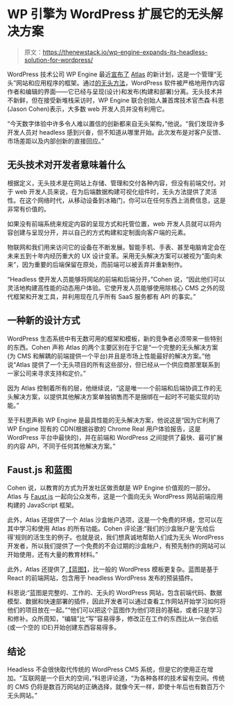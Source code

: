 # WP 引擎为 WordPress 扩展它的无头解决方案

> 原文：<https://thenewstack.io/wp-engine-expands-its-headless-solution-for-wordpress/>

WordPress 技术公司 WP Engine 最近[宣布了](https://wpengine.com/blog/wp-engine-launches-new-plans-and-atlas-blueprints/) [Atlas](https://wpengine.com/atlas/) 的新计划，这是一个管理“无头”网站和应用程序的框架。通过[的无头方法](https://thenewstack.io/why-decoupled-architectures-now-make-sense-for-wordpress/)，WordPress 软件被严格地用作内容作者和编辑的界面——它已经与呈现(设计)和发布(构建和部署)分离。无头技术并不新鲜，但在接受新堆栈采访时，WP Engine 联合创始人兼首席技术官杰森·科恩(Jason Cohen)表示，大多数 web 开发人员并没有利用它。

“今天数字体验中许多令人难以置信的创新都来自无头架构，”他说。“我们发现许多开发人员对 headless 感到兴奋，但不知道从哪里开始。此次发布是对客户反馈、市场差距以及内部创新的直接回应。”

## **无头技术对开发者意味着什么**

根据定义，无头技术是在网站上存储、管理和交付各种内容，但没有前端交付。对于 web 开发人员来说，在为后端数据构建可视化组件时，无头方法提供了灵活性。在这个网络时代，从移动设备到冰箱门，你可以在任何东西上消费信息，这是非常有价值的。

如果没有前端系统来规定内容的呈现方式和托管位置，web 开发人员就可以将内容创建与呈现分开，并以自己的方式构建和定制面向客户端的元素。

物联网和我们用来访问它的设备在不断发展。智能手机、手表、甚至电脑肯定会在未来五到十年内经历重大的 UX 设计变革。采用无头解决方案可以被视为“面向未来”，因为重要的后端保留在原处，而前端可以被丢弃并重新制作。

“Headless 使开发人员能够将网站的前端和后端分开，”Cohen 说，“因此他们可以灵活地构建高性能的动态用户体验。它使开发人员能够使用除核心 CMS 之外的现代框架和开发工具，并利用现在几乎所有 SaaS 服务都有 API 的事实。”

## **一种新的设计方式**

WordPress 生态系统中有无数可用的框架和模板，新的竞争者必须带来一些特别的东西。Cohen 声称 Atlas 的两个主要区别在于它是“一个完整的无头解决方案(为 CMS 和解耦的前端提供一个平台)并且是市场上性能最好的解决方案。”他说“Atlas 提供了一个无头项目的所有这些部分，但已经从一个供应商那里联系到一家公司来寻求支持和定价。”

因为 Atlas 控制着所有的层，他继续说，“这是唯一一个前端和后端协调工作的无头解决方案，以提供其他解决方案单独销售而不是捆绑在一起时不可能实现的功能。”

至于科恩声称 WP Engine 是最具性能的无头解决方案，他说这是“因为它利用了 WP Engine 现有的 CDN(根据谷歌的 Chrome Real 用户体验报告，这是 WordPress 平台中最快的)，并在前端和 WordPress 之间提供了最快、最可扩展的内容 API，不同于任何其他解决方案。”

## **Faust.js 和蓝图**

Cohen 说，以教育的方式为开发社区做贡献是 WP Engine 价值观的一部分。Atlas 与 [Faust.js](https://faustjs.org/) 一起向公众发布，这是一个面向无头 WordPress 网站前端应用构建的 JavaScript 框架。

此外，Atlas 还提供了一个 Atlas 沙盒帐户选项，这是一个免费的环境，您可以在其中学习和使用 Atlas 的所有功能。Cohen 评论道:“我们的沙盒账户是‘先给后得’规则的活生生的例子。也就是说，我们想真诚地帮助人们成为无头 WordPress 开发者，所以我们提供了一个免费的不会过期的沙盒帐户，有预先制作的网站可以开始使用，还有大量的教育材料。”

此外，Atlas 还提供了[【蓝图】](https://localwp.com/help-docs/local-add-ons-help/what-are-atlas-blueprints/)，比一般的 WordPress 模板更复杂。蓝图是基于 React 的前端网站，包含用于 headless WordPress 发布的预装插件。

科恩说:“蓝图是完整的、工作的、无头的 WordPress 网站，包含前端代码、数据模型、数据和快速部署的插件，因此开发者可以通过查看工作网站开始学习如何将他们的项目放在一起。”“他们可以把这个蓝图作为他们项目的基础，或者只是学习和修补。众所周知，“编辑”比“写”容易得多，修改正在工作的东西比从一张白纸(或一个空的 IDE)开始创建东西容易得多。

## 结论

Headless 不会很快取代传统的 WordPress CMS 系统，但是它的使用正在增加。“互联网是一个巨大的空间，”科恩评论道，“为各种各样的技术留有空间。传统的 CMS 仍将是数百万网站的正确选择，就像今天一样，即使十年后也有数百万个无头网站。”

<svg xmlns:xlink="http://www.w3.org/1999/xlink" viewBox="0 0 68 31" version="1.1"><title>Group</title> <desc>Created with Sketch.</desc></svg>